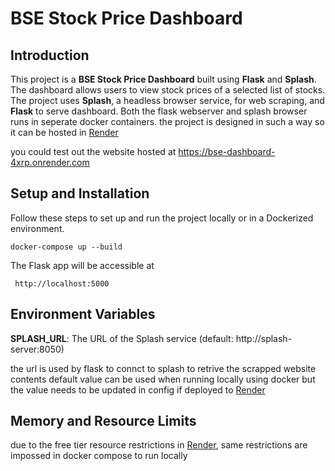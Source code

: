 # BSE Stock Price Dashboard

## Introduction

This project is a **BSE Stock Price Dashboard** built using **Flask** and **Splash**. The dashboard allows users to view stock prices of a selected list of stocks. The project uses **Splash**, a headless browser service, for web scraping, and **Flask** to serve dashboard. Both the flask webserver and splash browser runs in seperate docker containers. the project is designed in such a way so it can be hosted in [Render](https://render.com/)

you could test out the website hosted at https://bse-dashboard-4xrp.onrender.com



## Setup and Installation

Follow these steps to set up and run the project locally or in a Dockerized environment.

```
docker-compose up --build
```

The Flask app will be accessible at
```
 http://localhost:5000
```

## Environment Variables

**SPLASH_URL**: The URL of the Splash service (default: http://splash-server:8050)

the url is used by flask to connct to splash to retrive the scrapped website contents
default value can be used when running locally using docker but the value needs to be updated in config if deployed to [Render](https://render.com/)

## Memory and Resource Limits

due to the free tier resource restrictions in [Render](https://render.com/), same restrictions are impossed in docker compose to run locally



